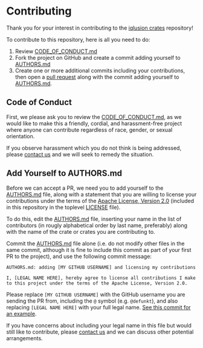 # Contributing

Thank you for your interest in contributing to the [iqlusion crates] repository!

[iqlusion crates]: https://github.com/iqlusioninc/crates

To contribute to this repository, here is all you need to do:

1. Review [CODE_OF_CONDUCT.md]
2. Fork the project on GitHub and create a commit adding yourself to [AUTHORS.md]
3. Create one or more additional commits including your contributions, then open
   a [pull request] along with the commit adding yourself to [AUTHORS.md].

[CODE_OF_CONDUCT.md]: https://github.com/iqlusioninc/crates/blob/master/CODE_OF_CONDUCT.md
[AUTHORS.md]: https://github.com/iqlusioninc/crates/blob/master/AUTHORS.md
[pull request]: https://help.github.com/articles/about-pull-requests/

## Code of Conduct

First, we please ask you to review the [CODE_OF_CONDUCT.md], as we would like to
make this a friendly, cordial, and harassment-free project where anyone can
contribute regardless of race, gender, or sexual orientation.

If you observe harassment which you do not think is being addressed, please
[contact us] and we will seek to remedy the situation.

[contact us]: mailto:oss@iqlusion.io

## Add Yourself to AUTHORS.md

Before we can accept a PR, we need you to add yourself to the [AUTHORS.md] file,
along with a statement that you are willing to license your contributions under
the terms of the [Apache License, Version 2.0] (included in this repository in
the toplevel [LICENSE] file).

[Apache License, Version 2.0]: https://www.apache.org/licenses/LICENSE-2.0
[LICENSE]: https://github.com/iqlusioninc/crates/blob/master/LICENSE

To do this, edit the [AUTHORS.md] file, inserting your name in the list of
contributors (in rougly alphabetical order by last name, preferably) along with
the name of the crate or crates you are contributing to.

Commit the [AUTHORS.md] file alone (i.e. do not modify other files in the same
commit, although it is fine to include this commit as part of your first PR to
the project), and use the following commit message:

```
AUTHORS.md: adding [MY GITHUB USERNAME] and licensing my contributions

I, [LEGAL NAME HERE], hereby agree to license all contributions I make
to this project under the terms of the Apache License, Version 2.0.
```

Please replace `[MY GITHUB USERNAME]` with the GitHub username you are sending
the PR from, including the `@` symbol (e.g. `@defunkt`), and also replacing
`[LEGAL NAME HERE]` with your full legal name.
[See this commit for an example](https://github.com/iqlusioninc/crates/commit/3f5e3d53c6960bd41e8b3832cea04ab47dae3cb9).

If you have concerns about including your legal name in this file but would
still like to contribute, please [contact us] and we can discuss other potential
arrangements.
